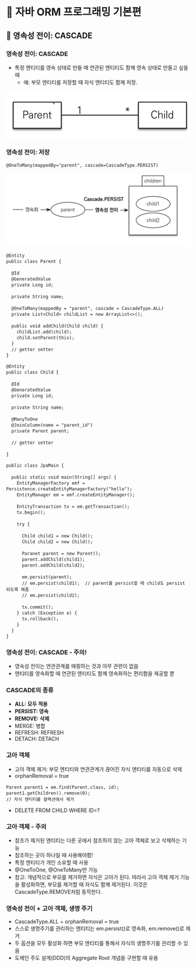 # :book: 자바 ORM 프로그래밍 기본편

## :pushpin: 영속성 전이: CASCADE

### 영속성 전이: CASCADE

- 특정 엔티티를 영속 상태로 만들 때 연관된 엔티티도 함께 영속 상태로 만들고 싶을 때
    - 예: 부모 엔티티를 저장할 때 자식 엔티티도 함께 저장.
    
![영속성전이1](./image/영속성전이1.png)


### 영속성 전이: 저장

```
@OneToMany(mappedBy="parent", cascade=CascadeType.PERSIST)
```

![영속성전이저장](./image/영속성전이저장.PNG)


```
@Entity
public class Parent {

  @Id
  @GeneratedValue
  private Long id;
  
  private String name;
  
  @OneToMany(mappedBy = "parent", cascade = CascadeType.ALL)
  private List<Child> childList = new ArrayList<>();
  
  public void addChild(Child child) {
    childList.add(child);
    child.setParent(this);
  }
  // getter setter
}
```

```
@Entity
public class Child {

  @Id
  @GeneratedValue
  private Long id;
  
  private String name;
  
  @ManyToOne
  @JoinColumn(name = "parent_id")
  private Parent parent;
  
  // getter setter
  
}
```

```
public class JpaMain {

  public static void main(String[] args) {
    EntityManagerFactory emf = Persistence.createEntityManagerFactory("hello");
    EntityManager em = emf.createEntityManager();
    
    EntityTransaction tx = em.getTransaction();
    tx.begin();
    
    try {
      
      Child child1 = new Child();
      Child child2 = new Child();
      
      Paranet parent = new Parent();
      parent.addChild(child1);
      parent.addChild(child2);
      
      em.persist(parent);
      // em.persist(child1);  // parent를 persist할 때 child도 persist 되도록 해줌
      // em.persist(child2);
      
      tx.commit(); 
    } catch (Exception e) {
      tx.rollback();
    }
  }
}
```


### 영속성 전이: CASCADE - 주의!

- 영속성 전이는 연관관계를 매핑하는 것과 아무 관련이 없음
- 엔티티를 영속화할 때 연관된 엔티티도 함께 영속화하는 편리함을 제공할 뿐 


### CASCADE의 종류

- **ALL: 모두 적용**
- **PERSIST: 영속**
- **REMOVE: 삭제**
- MERGE: 병합
- REFRESH: REFRESH
- DETACH: DETACH


### 고아 객체
- 고아 객체 제거: 부모 엔티티와 연관관계가 끊어진 자식 엔티티를 자동으로 삭제
- orphanRemoval = true

```
Parent parent1 = em.find(Parent.class, id);
parent1.getChildren().remove(0);
// 자식 엔티티를 컬렉션에서 제거
```
 
- DELETE FROM CHILD WHERE ID=?


### 고아 객체 - 주의
- 참조가 제거된 엔티티는 다른 곳에서 참조하지 않는 고아 객체로 보고 삭제하는 기능
- 참조하는 곳이 하나일 때 사용해야함!
- 특정 엔티티가 개인 소유할 때 사용
- @OneToOne, @OneToMany만 가능
- 참고: 개념적으로 부모를 제거하면 자식은 고아가 된다. 따라서 고아 객체 제거 기능을 활성화하면,
부모를 제거할 때 자식도 함께 제거된다. 이것은 CascadeType.REMOVE처럼 동작한다.


### 영속성 전이 + 고아 객체, 생명 주기

- CascadeType.ALL + orphanRemoval = true
- 스스로 생명주기를 관리하는 엔티티는 em.persist()로 영속화,
em.remove()로 제거
- 두 옵션을 모두 활성화 하면 부모 엔티티를 통해서 자식의 생명주기를 관리할 수 있음
- 도메인 주도 설계(DDD)의 Aggregate Root 개념을 구현할 때 유용
